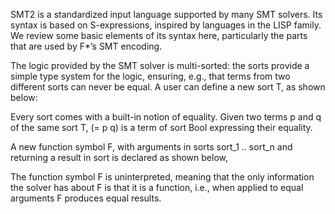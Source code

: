 SMT2 is a standardized input language supported by many SMT solvers. Its syntax is based on S-expressions, inspired by languages in the LISP family. We review some basic elements of its syntax here, particularly the parts that are used by F*’s SMT encoding.

The logic provided by the SMT solver is multi-sorted: the sorts provide a simple type system for the logic, ensuring, e.g., that terms from two different sorts can never be equal. A user can define a new sort T, as shown below:

Every sort comes with a built-in notion of equality. Given two terms p and q of the same sort T, (= p q) is a term of sort Bool expressing their equality.

A new function symbol F, with arguments in sorts sort_1 .. sort_n and returning a result in sort is declared as shown below,

The function symbol F is uninterpreted, meaning that the only information the solver has about F is that it is a function, i.e., when applied to equal arguments F produces equal results.